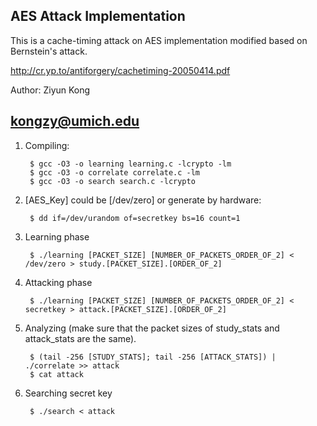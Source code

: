   AES Attack Implementation
---------

This is a cache-timing attack on AES implementation modified based on Bernstein's attack.

http://cr.yp.to/antiforgery/cachetiming-20050414.pdf

Author: Ziyun Kong

kongzy@umich.edu
-------------------------------


1. Compiling:

		$ gcc -O3 -o learning learning.c -lcrypto -lm
		$ gcc -O3 -o correlate correlate.c -lm
		$ gcc -O3 -o search search.c -lcrypto

2. [AES_Key] could be [/dev/zero] or generate by hardware:

		$ dd if=/dev/urandom of=secretkey bs=16 count=1

3. Learning phase
	
		$ ./learning [PACKET_SIZE] [NUMBER_OF_PACKETS_ORDER_OF_2] < /dev/zero > study.[PACKET_SIZE].[ORDER_OF_2]

4. Attacking phase

		$ ./learning [PACKET_SIZE] [NUMBER_OF_PACKETS_ORDER_OF_2] < secretkey > attack.[PACKET_SIZE].[ORDER_OF_2]

5. Analyzing (make sure that the packet sizes of study_stats and attack_stats are the same). 

		$ (tail -256 [STUDY_STATS]; tail -256 [ATTACK_STATS]) | ./correlate >> attack
		$ cat attack	

6. Searching secret key

		$ ./search < attack


